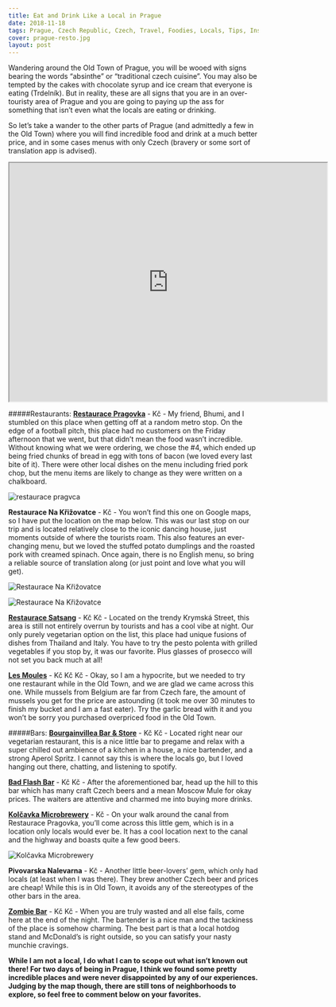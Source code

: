 ```yaml
---
title: Eat and Drink Like a Local in Prague
date: 2018-11-18
tags: Prague, Czech Republic, Czech, Travel, Foodies, Locals, Tips, Inspiration, Praha
cover: prague-resto.jpg
layout: post
---
```


Wandering around the Old Town of Prague, you will be wooed with signs bearing the words “absinthe” or “traditional czech cuisine”. You may also be tempted by the cakes with chocolate syrup and ice cream that everyone is eating (Trdelník). But in reality, these are all signs that you are in an over-touristy area of Prague and you are going to paying up the ass for something that isn’t even what the locals are eating or drinking.

So let’s take a wander to the other parts of Prague (and admittedly a few in the Old Town) where you will find incredible food and drink at a much better price, and in some cases menus with only Czech (bravery or some sort of translation app is advised).

<iframe src="https://www.google.com/maps/d/u/0/embed?mid=1rgzrQA2FL-bQk9ExLvz5Uqo9eKSDgYVc" width="640" height="480" class="google-map"></iframe>

#####Restaurants:
[**Restaurace Pragovka**](https://www.facebook.com/Pragovkavysocany/) - Kč - My friend, Bhumi, and I stumbled on this place when getting off at a random metro stop. On the edge of a football pitch, this place had no customers on the Friday afternoon that we went, but that didn’t mean the food wasn’t incredible. Without knowing what we were ordering, we chose the #4, which ended up being fried chunks of bread in egg with tons of bacon (we loved every last bite of it). There were other local dishes on the menu including fried pork chop, but the menu items are likely to change as they were written on a chalkboard.

![restaurace pragvca](https://res.cloudinary.com/dofuzeof4/image/upload/v1542557930/The%20Hopeless%20Roamantic/Prague/restaurace-pragvca.png)

**Restaurace Na Křižovatce** - Kč - You won’t find this one on Google maps, so I have put the location on the map below. This was our last stop on our trip and is located relatively close to the iconic dancing house, just moments outside of where the tourists roam. This also features an ever-changing menu, but we loved the stuffed potato dumplings and the roasted pork with creamed spinach. Once again, there is no English menu, so bring a reliable source of translation along (or just point and love what you will get).

![Restaurace Na Křižovatce](https://res.cloudinary.com/dofuzeof4/image/upload/v1542557929/The%20Hopeless%20Roamantic/Prague/resto-prague.png)

![Restaurace Na Křižovatce](https://res.cloudinary.com/dofuzeof4/image/upload/v1542557953/The%20Hopeless%20Roamantic/Prague/Screen_Shot_2018-11-18_at_5.12.29_PM.png)

[**Restaurace Satsang**](https://www.facebook.com/satsangrestaurant/) - Kč Kč  - Located on the trendy Krymská Street, this area is still not entirely overrun by tourists and has a cool vibe at night. Our only purely vegetarian option on the list, this place had unique fusions of dishes from Thailand and Italy. You have to try the pesto polenta with grilled vegetables if you stop by, it was our favorite. Plus glasses of prosecco will not  set you back much at all!

[**Les Moules**](http://www.lesmoules.cz/en) - Kč Kč Kč - Okay, so I am a hypocrite, but we needed to try one restaurant while in the Old Town, and we are glad we came across this one. While mussels from Belgium are far from Czech fare, the amount of mussels you get for the price are astounding (it took me over 30 minutes to finish my bucket and I am a fast eater). Try the garlic bread with it and you won’t be sorry you purchased overpriced food in the Old Town.


#####Bars:
[**Bourgainvillea Bar & Store**](https://bougainvilleaprague.wordpress.com/) - Kč Kč - Located right near our vegetarian restaurant, this is a nice little bar to pregame and relax with a super chilled out ambience of a kitchen in a house, a nice bartender, and a strong Aperol Spritz. I cannot say this is where the locals go, but I loved hanging out there, chatting, and listening to spotify.

[**Bad Flash Bar**](https://www.facebook.com/BadFlashBar/) - Kč Kč - After the aforementioned bar, head up the hill to this bar which has many craft Czech beers and a mean Moscow Mule for okay prices. The waiters are attentive and charmed me into buying more drinks.

[**Kolčavka Microbrewery**](http://www.pivovarkolcavka.cz/) - Kč - On your walk around the canal from Restaurace Pragovka, you’ll come across this little gem, which is in a location only locals would ever be. It has a cool location next to the canal and the highway and boasts quite a few good beers.

![Kolčavka Microbrewery](https://res.cloudinary.com/dofuzeof4/image/upload/v1542557928/The%20Hopeless%20Roamantic/Prague/pivovar-kolcavska.jpg)

**Pivovarska Nalevarna** - Kč - Another little beer-lovers’ gem, which only had locals (at least when I was there). They brew another Czech beer and prices are cheap! While this is in Old Town, it avoids any of the stereotypes of the other bars in the area.

[**Zombie Bar**](https://www.tripadvisor.com/Restaurant_Review-g274707-d7835857-Reviews-Zombie_Bar-Prague_Bohemia.html) - Kč Kč  - When you are truly wasted and all else fails, come here at the end of the night. The bartender is a nice man and the tackiness of the place is somehow charming. The best part is that a local hotdog stand and McDonald’s is right outside, so you can satisfy your nasty munchie cravings.

**While I am not a local, I do what I can to scope out what isn’t known out there! For two days of being in Prague, I think we found some pretty incredible places and were never disappointed by any of our experiences. Judging by the map though, there are still tons of neighborhoods to explore, so feel free to comment below on your favorites.**

